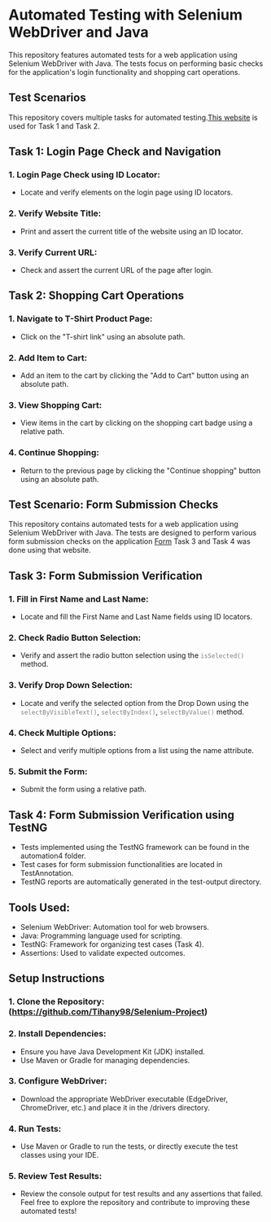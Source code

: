 # Automated Testing with Selenium WebDriver and Java
This repository features automated tests for a web application using Selenium WebDriver with Java. The tests focus on performing basic checks for the application's login functionality and shopping cart operations.
## Test Scenarios
This repository covers multiple tasks for automated testing.[This website](https://www.saucedemo.com/) is used for Task 1 and Task 2.
## Task 1: Login Page Check and Navigation
### 1. Login Page Check using ID Locator:
 - Locate and verify elements on the login page using ID locators.
### 2. Verify Website Title:
 -	Print and assert the current title of the website using an ID locator.
### 3. Verify Current URL:
 - Check and assert the current URL of the page after login.
## Task 2: Shopping Cart Operations
### 1. Navigate to T-Shirt Product Page:
 - Click on the "T-shirt link" using an absolute path.
### 2. Add Item to Cart:
 - Add an item to the cart by clicking the "Add to Cart" button using an absolute path.
### 3. View Shopping Cart:
 - View items in the cart by clicking on the shopping cart badge using a relative path.
### 4. Continue Shopping:
 - Return to the previous page by clicking the "Continue shopping" button using an absolute path.
## Test Scenario: Form Submission Checks
This repository contains automated tests for a web application using Selenium WebDriver with Java. The tests are designed to perform various form submission checks on the application [Form](https://trytestingthis.netlify.app/) Task 3 and Task 4  was done using that website.
## Task 3: Form Submission Verification
###  1. Fill in First Name and Last Name:
  - Locate and fill the First Name and Last Name fields using ID locators.
###  2. Check Radio Button Selection:
  - Verify and assert the radio button selection using the <code style="color : gray">isSelected()</code> method.
###  3. Verify Drop Down Selection:
  - Locate and verify the selected option from the Drop Down using the <code style="color : gray">selectByVisibleText()</code>, <code style="color : gray">selectByIndex()</code>, <code style="color : gray">selectByValue()</code> method.
###  4. Check Multiple Options:
  - Select and verify multiple options from a list using the name attribute.
###  5. Submit the Form:
  -	Submit the form using a relative path.
## Task 4: Form Submission Verification using TestNG
- Tests implemented using the TestNG framework can be found in the automation4 folder.
- Test cases for form submission functionalities are located in TestAnnotation.
- TestNG reports are automatically generated in the test-output directory.
## Tools Used: 
 - Selenium WebDriver: Automation tool for web browsers.
 -	Java: Programming language used for scripting.
 -	TestNG: Framework for organizing test cases (Task 4).
 - Assertions: Used to validate expected outcomes.
## Setup Instructions
 ### 1. Clone the Repository: (https://github.com/Tihany98/Selenium-Project) 
 ### 2.	Install Dependencies:
 -	Ensure you have Java Development Kit (JDK) installed.
 - Use Maven or Gradle for managing dependencies.
 ### 3. Configure WebDriver:
 - Download the appropriate WebDriver executable (EdgeDriver, ChromeDriver, etc.) and place it in the /drivers directory.
 ### 4. Run Tests:
 - Use Maven or Gradle to run the tests, or directly execute the test classes using your IDE.
 ### 5. Review Test Results:
 - Review the console output for test results and any assertions that failed.
Feel free to explore the repository and contribute to improving these automated tests!

